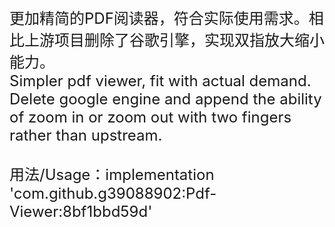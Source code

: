 <font size=5>
更加精简的PDF阅读器，符合实际使用需求。相比上游项目删除了谷歌引擎，实现双指放大缩小能力。<br>
Simpler pdf viewer, fit with actual demand. Delete google engine and append the ability of zoom in or zoom out with two fingers rather than upstream.<br>
<br>
用法/Usage：implementation 'com.github.g39088902:Pdf-Viewer:8bf1bbd59d'<br>
</font>